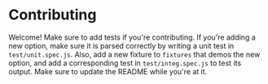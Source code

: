 # Contributing

Welcome! Make sure to add tests if you're contributing. If you're adding a new
option, make sure it is parsed correctly by writing a unit test in
`test/unit.spec.js`.  Also, add a new fixture to `fixtures` that demos the new
option, and add a corresponding test in `test/integ.spec.js` to test its output.
Make sure to update the README while you're at it.
